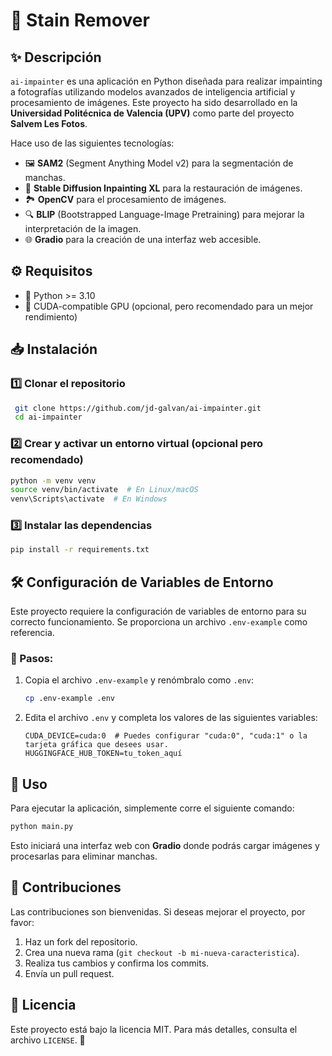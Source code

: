 # 🎨 Stain Remover

## ✨ Descripción

`ai-impainter` es una aplicación en Python diseñada para realizar impainting a fotografías utilizando modelos avanzados de inteligencia artificial y procesamiento de imágenes. Este proyecto ha sido desarrollado en la **Universidad Politécnica de Valencia (UPV)** como parte del proyecto **Salvem Les Fotos**.

Hace uso de las siguientes tecnologías:

- 🖼️ **SAM2** (Segment Anything Model v2) para la segmentación de manchas.
- 🎨 **Stable Diffusion Inpainting XL** para la restauración de imágenes.
- 🏞️ **OpenCV** para el procesamiento de imágenes.
- 🔍 **BLIP** (Bootstrapped Language-Image Pretraining) para mejorar la interpretación de la imagen.
- 🌐 **Gradio** para la creación de una interfaz web accesible.

## ⚙️ Requisitos

- 🐍 Python >= 3.10
- 🚀 CUDA-compatible GPU (opcional, pero recomendado para un mejor rendimiento)

## 📥 Instalación

### 1️⃣ Clonar el repositorio

```bash
 git clone https://github.com/jd-galvan/ai-impainter.git
 cd ai-impainter
```

### 2️⃣ Crear y activar un entorno virtual (opcional pero recomendado)

```bash
python -m venv venv
source venv/bin/activate  # En Linux/macOS
venv\Scripts\activate  # En Windows
```

### 3️⃣ Instalar las dependencias

```bash
pip install -r requirements.txt
```

## 🛠️ Configuración de Variables de Entorno

Este proyecto requiere la configuración de variables de entorno para su correcto funcionamiento. Se proporciona un archivo `.env-example` como referencia.

### 📌 Pasos:

1. Copia el archivo `.env-example` y renómbralo como `.env`:
   ```bash
   cp .env-example .env
   ```
2. Edita el archivo `.env` y completa los valores de las siguientes variables:
   ```env
   CUDA_DEVICE=cuda:0  # Puedes configurar "cuda:0", "cuda:1" o la tarjeta gráfica que desees usar.
   HUGGINGFACE_HUB_TOKEN=tu_token_aquí
   ```

## 🚀 Uso

Para ejecutar la aplicación, simplemente corre el siguiente comando:

```bash
python main.py
```

Esto iniciará una interfaz web con **Gradio** donde podrás cargar imágenes y procesarlas para eliminar manchas.

## 🤝 Contribuciones

Las contribuciones son bienvenidas. Si deseas mejorar el proyecto, por favor:

1. Haz un fork del repositorio.
2. Crea una nueva rama (`git checkout -b mi-nueva-caracteristica`).
3. Realiza tus cambios y confirma los commits.
4. Envía un pull request.

## 📜 Licencia

Este proyecto está bajo la licencia MIT. Para más detalles, consulta el archivo `LICENSE`. 🚀

